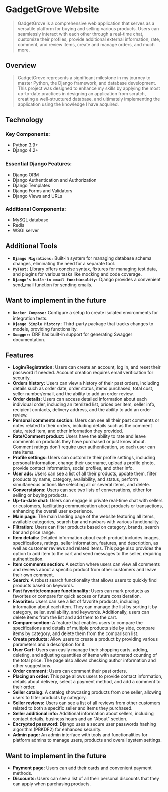 # GadgetGrove Website
> GadgetGrove is a comprehensive web application that serves as a versatile platform for buying and selling various products.
> Users can seamlessly interact with each other through a real-time chat, customize their profiles, provide additional external information, rate, comment, and review items, create and manage orders, and much more.


## Overview
> GadgetGrove represents a significant milestone in my journey to master Python, the Django framework, and database development.
> This project was designed to enhance my skills by applying the most up-to-date practices in designing an application from scratch, creating a well-structured database, and ultimately implementing the application using the knowledge I have acquired.


## Technology
 ### Key Components:
- Python 3.9+
- Django 4.2+

 ### Essential Django Features:
- Django ORM
- Django Authentication and Authorization
- Django Templates
- Django Forms and Validators
- Django Views and URLs

 ### Additional Components:
 - MySQL database
 - Redis
 - WSGI server


## Additional Tools
- **`Django Migrations:`**  Built-in system for managing database schema changes, eliminating the need for a separate tool.
- **`PyTest:`** Library offers concise syntax, fixtures for managing test data, and plugins for various tasks like mocking and code coverage.
- **`Django's built-in email functionality:`**  Django provides a convenient send_mail function for sending emails.


## Want to implement in the future
- **`Docker Compose:`** Configure a setup to create isolated environments for integration tests.
- **`Django Simple History:`**  Third-party package that tracks changes to models, providing functionality.
- **`Swagger:`** DRF has built-in support for generating Swagger documentation.


## Features
- **Login/Registration:** Users can create an account, log in, and reset their password if needed. Account creation requires email verification for security.
- **Orders history:** Users can view a history of their past orders, including details such as order date, order status, items purchased, total cost, seller number/email, and the ability to add an order review.
- **Order details:** Users can access detailed information about each individual order, including an itemized list, prices per item, seller info, recipient contacts, delivery address, and the ability to add an order review.
- **Personal comments section:** Users can see all their past comments or notes related to their orders, including details such as the comment date, rated item, and other information they provided.
- **Rate/Comment product:** Users have the ability to rate and leave comments on products they have purchased or just know about. Comment ratings don't require user authentication, so each user can rate items.
- **Profile settings:** Users can customize their profile settings, including personal information, change their username, upload a profile photo, provide contact information, social profiles, and other info.
- **User ads:** Users can see a list of all their products, update them, filter products by name, category, availability, and status, perform simultaneous actions like selecting all or several items, and delete.
- **Converstaions:** Users can see two lists of conversations, either for selling or buying products.
- **Up-to-date chat:** Users can engage in private real-time chat with sellers or customers, facilitating communication about products or transactions, enhancing the overall user experience.
- **Main page:** The main landing page of the website featuring all items, available categories, search bar and navbars with various functionality. 
- **Filtration:** Users can filter products based on category, brands, search bar and price range.
- **Item details:** Detailed information about each product includes images, specifications, ratings, seller information, features, and description, as well as customer reviews and related items. This page also provides the option to add item to the cart and send messages to the seller, requiring authentication.
- **Item comments section:** A section where users can view all comments and reviews about a specific product from other customers and leave their own comment.
- **Search:** A robust search functionality that allows users to quickly find products based on keywords.
- **Fast favorite/compare functionality:** Users can mark products as favorites or compare for quick access or future consideration.
- **Favorites:** Users can see a list of favorite products, including information about each item. They can manage the list by sorting it by category, seller, availability, and keywords. Additionally, users can delete items from the list and add them to the cart.
- **Compare section:** A feature that enables users to compare the specifications and details of multiple products side by side, compare items by category, and delete them from the comparison list.
- **Create products:** Allow users to create a product by providing various parameters and a description for it.
- **User Cart:** Users can easily manage their shopping carts, adding, deleting, and adjusting quantities of items with automated counting of the total price. The page also allows checking author information and other suggestions.
- **Order comment:** Users can comment their past orders.
- **Placing an order:** This page allows users to provide contact information, details about delivery, select a payment method, and add a comment to their order.
- **Seller catalog:** A catalog showcasing products from one seller, allowing users to filter products by category.
- **Seller reviews:** Users can see a list of all reviews from other customers related to both a specific seller and items they purchased.
- **Seller additional info:** Additional information about sellers, including contact details, business hours and an "About" section.
- **Encrypted password:** Django uses a secure user passwords hashing algorithm (PBKDF2) for enhanced security. 
- **Admin page:** An admin interface with tools and functionalities for platform admins to manage users, products and overall system settings.


## Want to implement in the future
- **Payment page:** Users can add their cards and convenient payment methods.
- **Discounts:** Users can see a list of all their personal discounts that they can apply when purchasing products.

